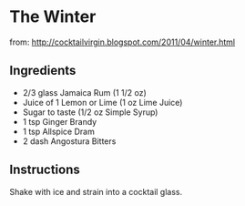 # The Winter

from: http://cocktailvirgin.blogspot.com/2011/04/winter.html

## Ingredients

* 2/3 glass Jamaica Rum (1 1/2 oz)
* Juice of 1 Lemon or Lime (1 oz Lime Juice)
* Sugar to taste (1/2 oz Simple Syrup)
* 1 tsp Ginger Brandy
* 1 tsp Allspice Dram
* 2 dash Angostura Bitters

## Instructions

Shake with ice and strain into a cocktail glass.
